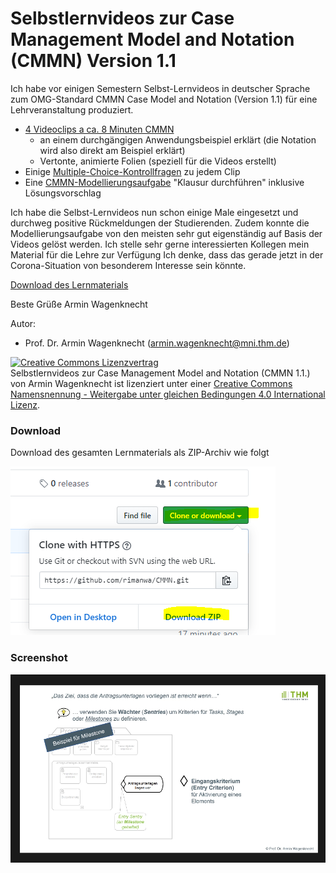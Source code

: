 # Selbstlernvideos zur Case Management Model and Notation (CMMN) Version 1.1

Ich habe vor einigen Semestern Selbst-Lernvideos in deutscher Sprache zum OMG-Standard CMMN Case Model and Notation (Version 1.1) für eine Lehrveranstaltung produziert.

- [4 Videoclips a ca. 8 Minuten CMMN](Lernvideos)
  - an einem durchgängigen Anwendungsbeispiel erklärt (die Notation wird also direkt am Beispiel erklärt)
  - Vertonte, animierte Folien (speziell für die Videos erstellt)
- Einige [Multiple-Choice-Kontrollfragen](Kontrollfragen) zu jedem Clip
- Eine [CMMN-Modellierungsaufgabe](Uebungsaufgabe) "Klausur durchführen" inklusive Lösungsvorschlag

Ich habe die Selbst-Lernvideos nun schon einige Male eingesetzt und durchweg positive Rückmeldungen der Studierenden. Zudem konnte die Modellierungsaufgabe von den meisten sehr gut eigenständig auf Basis der Videos gelöst werden. Ich stelle sehr gerne interessierten Kollegen mein Material für die Lehre zur Verfügung Ich denke, dass das gerade jetzt in der Corona-Situation von besonderem Interesse sein könnte.

<a href="#footer">Download des Lernmaterials</a>


Beste Grüße
Armin Wagenknecht



Autor:

* Prof. Dr. Armin Wagenknecht (armin.wagenknecht@mni.thm.de)

<a rel="license" href="http://creativecommons.org/licenses/by-sa/4.0/"><img alt="Creative Commons Lizenzvertrag" style="border-width:0" src="https://i.creativecommons.org/l/by-sa/4.0/88x31.png" /></a><br /><span xmlns:dct="http://purl.org/dc/terms/" href="http://purl.org/dc/dcmitype/Text" property="dct:title" rel="dct:type">Selbstlernvideos zur Case Management Model and Notation (CMMN 1.1.)</span> von <span xmlns:cc="http://creativecommons.org/ns#" property="cc:attributionName"> Armin Wagenknecht</span> ist lizenziert unter einer <a rel="license" href="http://creativecommons.org/licenses/by-sa/4.0/">Creative Commons Namensnennung - Weitergabe unter gleichen Bedingungen 4.0 International Lizenz</a>.

### Download
<a name="footer"></a>Download des gesamten Lernmaterials als ZIP-Archiv wie folgt


![download](images/download.png)



### Screenshot

![screen1](images/screen1.png)
